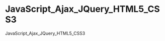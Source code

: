 JavaScript_Ajax_JQuery_HTML5_CSS3
=================================

JavaScript_Ajax_JQuery_HTML5_CSS3

